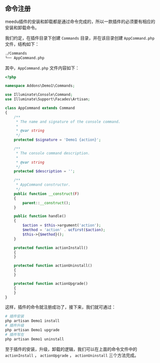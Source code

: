 
## 命令注册

meedu插件的安装和卸载都是通过命令完成的，所以一款插件的必须要有相应的安装和卸载命令。

我们约定，在插件目录下创建 `Commands` 目录，并在该目录创建 `AppCommand.php` 文件，结构如下：

```sh
./Commands
└── AppCommand.php
```

其中，`AppCommand.php` 文件内容如下：

```php
<?php

namespace Addons\Demo1\Commands;

use Illuminate\Console\Command;
use Illuminate\Support\Facades\Artisan;

class AppCommand extends Command
{
    /**
     * The name and signature of the console command.
     *
     * @var string
     */
    protected $signature = 'Demo1 {action}';

    /**
     * The console command description.
     *
     * @var string
     */
    protected $description = '';

    /**
     * AppCommand constructor.
     */
    public function __construct(F)
    {
        parent::__construct();
    }

    public function handle()
    {
        $action = $this->argument('action');
        $method = 'action' . ucfirst($action);
        $this->{$method}();
    }

    protected function actionInstall()
    {
    }

    protected function actionUninstall()
    {
    }

    protected function actionUpgrade()
    {
    }
}
```

这样，插件的命令就注册成功了，接下来，我们就可通过：

```sh
# 插件安装
php artisan Demo1 install
# 插件升级
php artisan Demo1 upgrade
# 插件写在
php artisan Demo1 uninstall
```

至于插件的安装，升级，卸载的逻辑，我们可以在上面的命令文件中的 `actionInstall` ， `actionUpgrade` ， `actionUninstall` 三个方法完成。
